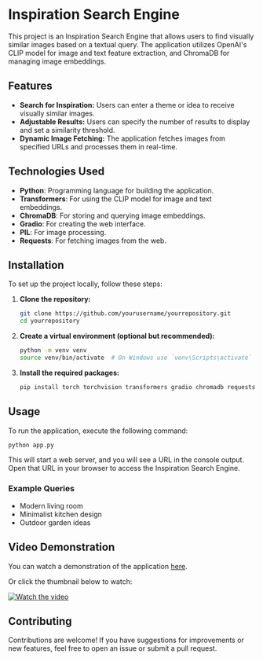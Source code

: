
# Inspiration Search Engine

This project is an Inspiration Search Engine that allows users to find visually similar images based on a textual query. The application utilizes OpenAI's CLIP model for image and text feature extraction, and ChromaDB for managing image embeddings.

## Features

- **Search for Inspiration:** Users can enter a theme or idea to receive visually similar images.
- **Adjustable Results:** Users can specify the number of results to display and set a similarity threshold.
- **Dynamic Image Fetching:** The application fetches images from specified URLs and processes them in real-time.

## Technologies Used

- **Python**: Programming language for building the application.
- **Transformers**: For using the CLIP model for image and text embeddings.
- **ChromaDB**: For storing and querying image embeddings.
- **Gradio**: For creating the web interface.
- **PIL**: For image processing.
- **Requests**: For fetching images from the web.

## Installation

To set up the project locally, follow these steps:

1. **Clone the repository:**

   ```bash
   git clone https://github.com/yourusername/yourrepository.git
   cd yourrepository
   ```

2. **Create a virtual environment (optional but recommended):**

   ```bash
   python -m venv venv
   source venv/bin/activate  # On Windows use `venv\Scripts\activate`
   ```

3. **Install the required packages:**

   ```bash
   pip install torch torchvision transformers gradio chromadb requests scikit-learn
   ```

## Usage

To run the application, execute the following command:

```bash
python app.py
```

This will start a web server, and you will see a URL in the console output. Open that URL in your browser to access the Inspiration Search Engine.

### Example Queries

- Modern living room
- Minimalist kitchen design
- Outdoor garden ideas



## Video Demonstration

You can watch a demonstration of the application [here](https://youtu.be/lLEenMOYr5w).

Or click the thumbnail below to watch:

[![Watch the video](https://img.youtube.com/vi/lLEenMOYr5w/0.jpg)](https://youtu.be/lLEenMOYr5w)


## Contributing

Contributions are welcome! If you have suggestions for improvements or new features, feel free to open an issue or submit a pull request.

